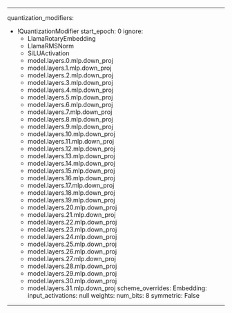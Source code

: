 ---

quantization_modifiers:
 - !QuantizationModifier
    start_epoch: 0
    ignore:
      - LlamaRotaryEmbedding
      - LlamaRMSNorm
      - SiLUActivation
      - model.layers.0.mlp.down_proj
      - model.layers.1.mlp.down_proj
      - model.layers.2.mlp.down_proj
      - model.layers.3.mlp.down_proj
      - model.layers.4.mlp.down_proj
      - model.layers.5.mlp.down_proj
      - model.layers.6.mlp.down_proj
      - model.layers.7.mlp.down_proj
      - model.layers.8.mlp.down_proj
      - model.layers.9.mlp.down_proj
      - model.layers.10.mlp.down_proj
      - model.layers.11.mlp.down_proj
      - model.layers.12.mlp.down_proj
      - model.layers.13.mlp.down_proj
      - model.layers.14.mlp.down_proj
      - model.layers.15.mlp.down_proj
      - model.layers.16.mlp.down_proj
      - model.layers.17.mlp.down_proj
      - model.layers.18.mlp.down_proj
      - model.layers.19.mlp.down_proj
      - model.layers.20.mlp.down_proj
      - model.layers.21.mlp.down_proj
      - model.layers.22.mlp.down_proj
      - model.layers.23.mlp.down_proj
      - model.layers.24.mlp.down_proj
      - model.layers.25.mlp.down_proj
      - model.layers.26.mlp.down_proj
      - model.layers.27.mlp.down_proj
      - model.layers.28.mlp.down_proj
      - model.layers.29.mlp.down_proj
      - model.layers.30.mlp.down_proj
      - model.layers.31.mlp.down_proj
    scheme_overrides:
      Embedding:
        input_activations: null
        weights:
          num_bits: 8
          symmetric: False
---